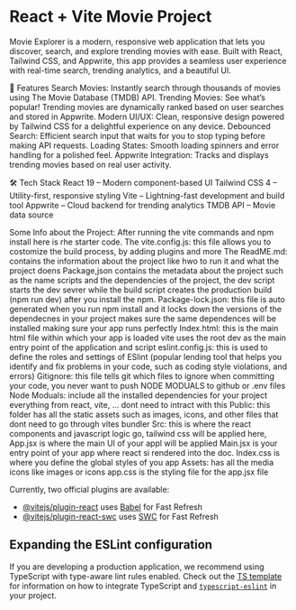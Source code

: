 # React + Vite Movie Project

Movie Explorer is a modern, responsive web application that lets you discover, search, and explore trending movies with ease. Built with React, Tailwind CSS, and Appwrite, this app provides a seamless user experience with real-time search, trending analytics, and a beautiful UI.

🚀 Features
Search Movies: Instantly search through thousands of movies using The Movie Database (TMDB) API.
Trending Movies: See what’s popular! Trending movies are dynamically ranked based on user searches and stored in Appwrite.
Modern UI/UX: Clean, responsive design powered by Tailwind CSS for a delightful experience on any device.
Debounced Search: Efficient search input that waits for you to stop typing before making API requests.
Loading States: Smooth loading spinners and error handling for a polished feel.
Appwrite Integration: Tracks and displays trending movies based on real user activity.

🛠️ Tech Stack
React 19 – Modern component-based UI
Tailwind CSS 4 – Utility-first, responsive styling
Vite – Lightning-fast development and build tool
Appwrite – Cloud backend for trending analytics
TMDB API – Movie data source

Some Info about the Project:
After running the vite commands and npm install here is rhe starter code.
The vite.config.js: this file allows you to costomize the build process, by adding plugins and more
The ReadME.md: contains the information about the project like hwo to run it and what the project doens
Package,json contains the metadata about the project such as the name scripts and the dependencies of the project, the dev script starts the dev sevrer while the build script creates the production build (npm run dev) after you install the npm.
Package-lock.json: this file is auto generated when you run npm install and it locks down the versions of the dependecnes in your project makes sure the same dependences will be installed making sure your app runs perfectly
Index.html: this is the main html file within which your app is loaded vite uses the root dev as the main entry point of the application and script
eslint.config.js: this is used to define the roles and settings of ESlint (popular lending tool that helps you identify and fix problems in your code, such as coding style violations, and errors)
Gitignore: this file tells git which files to ignore when committing your code, you never want to push NODE MODUALS to github or .env files
Node Moduals: include all the installed dependencies for your project everything from react, vite, … dont need to intract with this
Public: this folder has all the static assets such as images, icons, and other files that dont need to go through vites bundler
Src: this is where the react components and javascript logic go, tailwind css will be applied here,
App.jsx is where the main UI of your appl will be applied
Main.jsx is your entry point of your app where react si rendered into the doc.
Index.css is where you define the global styles of you app
Assets: has all the media icons like images or icons
app.css is the styling file for the app.jsx file

Currently, two official plugins are available:

- [@vitejs/plugin-react](https://github.com/vitejs/vite-plugin-react/blob/main/packages/plugin-react) uses [Babel](https://babeljs.io/) for Fast Refresh
- [@vitejs/plugin-react-swc](https://github.com/vitejs/vite-plugin-react/blob/main/packages/plugin-react-swc) uses [SWC](https://swc.rs/) for Fast Refresh

## Expanding the ESLint configuration

If you are developing a production application, we recommend using TypeScript with type-aware lint rules enabled. Check out the [TS template](https://github.com/vitejs/vite/tree/main/packages/create-vite/template-react-ts) for information on how to integrate TypeScript and [`typescript-eslint`](https://typescript-eslint.io) in your project.
